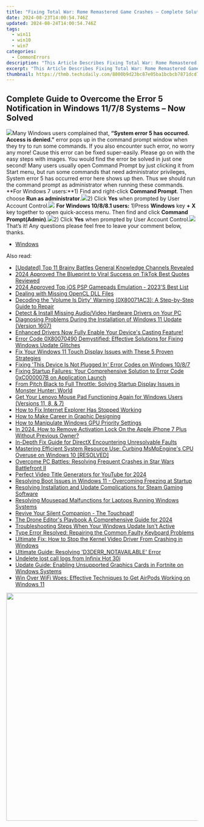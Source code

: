```yaml
---
title: "Fixing Total War: Rome Remastered Game Crashes – Complete Solution"
date: 2024-08-23T14:00:54.746Z
updated: 2024-08-24T14:00:54.746Z
tags:
  - win11
  - win10
  - win7
categories:
  - CommonErrors
description: "This Article Describes Fixing Total War: Rome Remastered Game Crashes – Complete Solution"
excerpt: "This Article Describes Fixing Total War: Rome Remastered Game Crashes – Complete Solution"
thumbnail: https://thmb.techidaily.com/8800b9d23bc87e05ba1bcbcb7871dcd72ced90a72c9734029cc19974bbea9ac3.jpg
---
```


## Complete Guide to Overcome the Error 5 Notification in Windows 11/7/8 Systems – Now Solved

![](https://images.drivereasy.com/wp-content/uploads/2017/05/1-21.jpg)Many Windows users complained that,   **“System error 5 has occurred. Access is denied.”** error pops up in the command prompt window when they try to run some commands. If you also encounter such error, no worry any more! Cause this error can be fixed super-easily. Please go on with the easy steps with images. You would find the error be solved in just one second! Many users usually open Command Prompt by just clicking it from Start menu, but run some commands that need  administrator privileges, System error 5 has occurred error here shows up then. Thus we should run the command prompt as administrator when running these commands. **For Windows 7 users:**1) Find and right-click **Command Prompt**. Then choose **Run as administrator**.![](https://images.drivereasy.com/wp-content/uploads/2017/05/2-23.jpg)2) Click **Yes** when prompted by User Account Control.![](https://images.drivereasy.com/wp-content/uploads/2017/05/5-18.jpg) **For Windows 10/8/8.1 users:** 1)Press **Windows** key **\+** **X** key together to open quick-access menu. Then find and click **Command Prompt(Admin)**.![](https://images.drivereasy.com/wp-content/uploads/2017/05/3-22.jpg)2) Click **Yes** when prompted by User Account Control.![](https://images.drivereasy.com/wp-content/uploads/2017/05/4-26.jpg)That’s it! Any questions please feel free to leave your comment below, thanks.

* [Windows](https://tools.techidaily.com/drivereasy/download/)

<ins class="adsbygoogle"
     style="display:block"
     data-ad-format="autorelaxed"
     data-ad-client="ca-pub-7571918770474297"
     data-ad-slot="1223367746"></ins>



<ins class="adsbygoogle"
     style="display:block"
     data-ad-client="ca-pub-7571918770474297"
     data-ad-slot="8358498916"
     data-ad-format="auto"
     data-full-width-responsive="true"></ins>

<span class="atpl-alsoreadstyle">Also read:</span>
<div><ul>
<li><a href="https://some-tips.techidaily.com/updated-top-11-brainy-battles-general-knowledge-channels-revealed/"><u>[Updated] Top 11 Brainy Battles  General Knowledge Channels Revealed</u></a></li>
<li><a href="https://tiktok-video-recordings.techidaily.com/2024-approved-the-blueprint-to-viral-success-on-tiktok-best-quotes-reviewed/"><u>2024 Approved  The Blueprint to Viral Success on TikTok  Best Quotes Reviewed</u></a></li>
<li><a href="https://screen-activity-recording.techidaily.com/2024-approved-top-ios-psp-gamepads-emulation-2023s-best-list/"><u>2024 Approved  Top iOS PSP Gamepads Emulation - 2023'S Best List</u></a></li>
<li><a href="https://win-howtos.techidaily.com/dealing-with-missing-opencl-dll-files/"><u>Dealing with Missing OpenCL DLL Files</u></a></li>
<li><a href="https://win-howtos.techidaily.com/decoding-the-volume-is-dirty-warning-0x80071ac3-a-step-by-step-guide-to-repair/"><u>Decoding the 'Volume Is Dirty' Warning (0X80071AC3): A Step-by-Step Guide to Repair</u></a></li>
<li><a href="https://win-howtos.techidaily.com/detect-and-install-missing-audiovideo-hardware-drivers-on-your-pc/"><u>Detect & Install Missing Audio/Video Hardware Drivers on Your PC</u></a></li>
<li><a href="https://win-howtos.techidaily.com/diagnosing-problems-during-the-installation-of-windows-11-update-version-1607/"><u>Diagnosing Problems During the Installation of Windows 11 Update (Version 1607)</u></a></li>
<li><a href="https://win-howtos.techidaily.com/1723208121807-enhanced-drivers-now-fully-enable-your-devices-casting-feature/"><u>Enhanced Drivers Now Fully Enable Your Device's Casting Feature!</u></a></li>
<li><a href="https://win-howtos.techidaily.com/error-code-0x80070490-demystified-effective-solutions-for-fixing-windows-update-glitches/"><u>Error Code 0X80070490 Demystified: Effective Solutions for Fixing Windows Update Glitches</u></a></li>
<li><a href="https://win-howtos.techidaily.com/fix-your-windows-11-touch-display-issues-with-these-5-proven-strategies/"><u>Fix Your Windows 11 Touch Display Issues with These 5 Proven Strategies</u></a></li>
<li><a href="https://win-howtos.techidaily.com/fixing-this-device-is-not-plugged-in-error-codes-on-windows-1087/"><u>Fixing 'This Device Is Not Plugged In' Error Codes on Windows 10/8/7</u></a></li>
<li><a href="https://win-howtos.techidaily.com/fixing-startup-failures-your-comprehensive-solution-to-error-code-0xc000007b-on-application-launch/"><u>Fixing Startup Failures: Your Comprehensive Solution to Error Code 0xC000007B on Application Launch</u></a></li>
<li><a href="https://win-howtos.techidaily.com/from-pitch-black-to-full-throttle-solving-startup-display-issues-in-monster-hunter-world/"><u>From Pitch Black to Full Throttle: Solving Startup Display Issues in Monster Hunter: World</u></a></li>
<li><a href="https://win-howtos.techidaily.com/get-your-lenovo-mouse-pad-functioning-again-for-windows-users-versions-11-8-and-7/"><u>Get Your Lenovo Mouse Pad Functioning Again for Windows Users (Versions 11, 8, & 7)</u></a></li>
<li><a href="https://win-howtos.techidaily.com/how-to-fix-internet-explorer-has-stopped-working/"><u>How to Fix Internet Explorer Has Stopped Working</u></a></li>
<li><a href="https://article-tips.techidaily.com/how-to-make-career-in-graphic-designing/"><u>How to Make Career in Graphic Designing</u></a></li>
<li><a href="https://win11.techidaily.com/how-to-manipulate-windows-gpu-priority-settings/"><u>How to Manipulate Windows GPU Priority Settings</u></a></li>
<li><a href="https://activate-lock.techidaily.com/in-2024-how-to-remove-activation-lock-on-the-apple-iphone-7-plus-without-previous-owner-by-drfone-ios/"><u>In 2024, How to Remove Activation Lock On the Apple iPhone 7 Plus Without Previous Owner?</u></a></li>
<li><a href="https://win-howtos.techidaily.com/in-depth-fix-guide-for-directx-encountering-unresolvable-faults/"><u>In-Depth Fix Guide for DirectX Encountering Unresolvable Faults</u></a></li>
<li><a href="https://win-howtos.techidaily.com/mastering-efficient-system-resource-use-curbing-msmpengines-cpu-overuse-on-windows-10-resolved/"><u>Mastering Efficient System Resource Use: Curbing MsMpEngine's CPU Overuse on Windows 10 [RESOLVED]</u></a></li>
<li><a href="https://win-answers.techidaily.com/overcome-pc-battles-resolving-frequent-crashes-in-star-wars-battlefront-ii/"><u>Overcome PC Battles: Resolving Frequent Crashes in Star Wars Battlefront II</u></a></li>
<li><a href="https://article-files.techidaily.com/perfect-video-title-generators-for-youtube-for-2024/"><u>Perfect Video Title Generators for YouTube for 2024</u></a></li>
<li><a href="https://win-howtos.techidaily.com/resolving-boot-issues-in-windows-11-overcoming-freezing-at-startup/"><u>Resolving Boot Issues in Windows 11 - Overcoming Freezing at Startup</u></a></li>
<li><a href="https://win-howtos.techidaily.com/resolving-installation-and-update-complications-for-steam-gaming-software/"><u>Resolving Installation and Update Complications for Steam Gaming Software</u></a></li>
<li><a href="https://win-howtos.techidaily.com/resolving-mousepad-malfunctions-for-laptops-running-windows-systems/"><u>Resolving Mousepad Malfunctions for Laptops Running Windows Systems</u></a></li>
<li><a href="https://win-howtos.techidaily.com/1723211255697-revive-your-silent-companion-the-touchpad/"><u>Revive Your Silent Companion - The Touchpad!</u></a></li>
<li><a href="https://some-skills.techidaily.com/the-drone-editors-playbook-a-comprehensive-guide-for-2024/"><u>The Drone Editor's Playbook  A Comprehensive Guide for 2024</u></a></li>
<li><a href="https://win-howtos.techidaily.com/troubleshooting-steps-when-your-windows-update-isnt-active/"><u>Troubleshooting Steps When Your Windows Update Isn't Active</u></a></li>
<li><a href="https://win-howtos.techidaily.com/type-error-resolved-repairing-the-common-faulty-keyboard-problems/"><u>Type Error Resolved: Repairing the Common Faulty Keyboard Problems</u></a></li>
<li><a href="https://win-howtos.techidaily.com/ultimate-fix-how-to-stop-the-kernel-video-driver-from-crashing-in-windows/"><u>Ultimate Fix: How to Stop the Kernel Video Driver From Crashing in Windows</u></a></li>
<li><a href="https://win-howtos.techidaily.com/ultimate-guide-resolving-d3derrnotavailable-error/"><u>Ultimate Guide: Resolving 'D3DERR_NOTAVAILABLE' Error</u></a></li>
<li><a href="https://techidaily.com/undelete-lost-call-logs-from-infinix-hot-30i-by-fonelab-android-recover-call-logs/"><u>Undelete lost call logs from Infinix Hot 30i</u></a></li>
<li><a href="https://win-howtos.techidaily.com/update-guide-enabling-unsupported-graphics-cards-in-fortnite-on-windows-systems/"><u>Update Guide: Enabling Unsupported Graphics Cards in Fortnite on Windows Systems</u></a></li>
<li><a href="https://win-howtos.techidaily.com/win-over-wifi-woes-effective-techniques-to-get-airpods-working-on-windows-11/"><u>Win Over WiFi Woes: Effective Techniques to Get AirPods Working on Windows 11</u></a></li>
</ul></div>

<!-- affiliate ads begin -->
<a href="https://unicoeye.pxf.io/c/5597632/2084399/18498" target="_top" id="2084399"><img src="//a.impactradius-go.com/display-ad/18498-2084399" border="0" alt="" width="1125" height="600"/></a><img height="0" width="0" src="https://imp.pxf.io/i/5597632/2084399/18498" style="position:absolute;visibility:hidden;" border="0" />
<!-- affiliate ads end -->